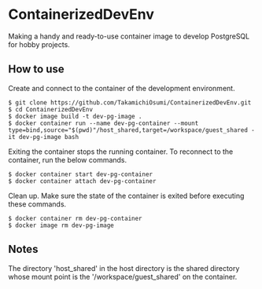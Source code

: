 # ContainerizedDevEnv

Making a handy and ready-to-use container image to develop PostgreSQL for hobby projects.

## How to use

Create and connect to the container of the development environment.

```console
$ git clone https://github.com/TakamichiOsumi/ContainerizedDevEnv.git
$ cd ContainerizedDevEnv
$ docker image build -t dev-pg-image .
$ docker container run --name dev-pg-container --mount type=bind,source="$(pwd)"/host_shared,target=/workspace/guest_shared -it dev-pg-image bash
```

Exiting the container stops the running container. To reconnect to the container, run the below commands.
```console
$ docker container start dev-pg-container
$ docker container attach dev-pg-container
```

Clean up. Make sure the state of the container is exited before executing these commands.
```console
$ docker container rm dev-pg-container
$ docker image rm dev-pg-image
```

## Notes

The directory 'host_shared' in the host directory is the shared directory whose mount point is the '/workspace/guest_shared' on the container.
